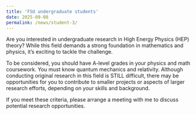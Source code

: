 ```yaml
---
title: 'FSU undergraduate students'
date: 2025-09-08
permalink: /news/student-3/
---
```


Are you interested in undergraduate research in High Energy Physics (HEP) theory? While this field demands a strong foundation in mathematics and physics, it’s exciting to tackle the challenge.

To be considered, you should have A-level grades in your physics and math coursework. You must know quantum mechanics and relativity. Although conducting original research in this field is STILL difficult, there may be opportunities for you to contribute to smaller projects or aspects of larger research efforts, depending on your skills and background.

If you meet these criteria, please arrange a meeting with me to discuss potential research opportunities. 
